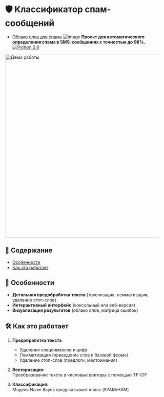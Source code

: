 # 🛡️ Классификатор спам-сообщений
- [Облако слов для спама](#-облако-слов-для-спама)
![image](https://github.com/user-attachments/assets/1f88610d-4554-4c09-8a67-12eac671f1f0)
**Проект для автоматического определения спама в SMS-сообщениях с точностью до 98%.**  
[![Python 3.9](https://img.shields.io/badge/Python-3.9-blue)](https://www.python.org/)



<img src="https://raw.githubusercontent.com/yourusername/spam-classifier/main/images/demo.gif" width="600" alt="Демо работы">

## 📖 Содержание
- [Особенности](#-особенности)
- [Как это работает](#-как-это-работает)

## 🌟 Особенности
- **Детальная предобработка текста** (токенизация, лемматизация, удаление стоп-слов)
- **Интерактивный интерфейс** (консольный или веб-версия)
- **Визуализация результатов** (облако слов, матрица ошибок)

## 🛠 Как это работает
1. **Предобработка текста**:  
   - Удаление спецсимволов и цифр
   - Лемматизация (приведение слов к базовой форме)
   - Удаление стоп-слов (предлоги, местоимения)
   
2. **Векторизация**:  
   Преобразование текста в числовые векторы с помощью TF-IDF

3. **Классификация**:  
   Модель Naive Bayes предсказывает класс (SPAM/HAM)

